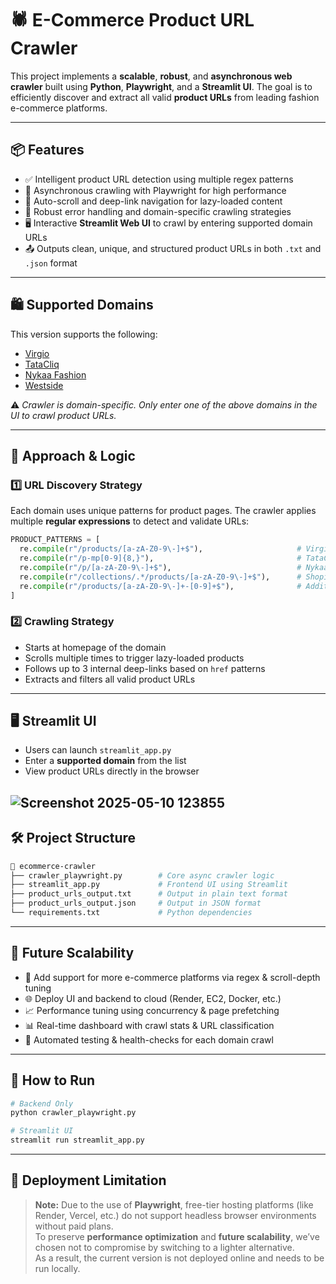 # 🕷️ E-Commerce Product URL Crawler

This project implements a **scalable**, **robust**, and **asynchronous web crawler** built using **Python**, **Playwright**, and a **Streamlit UI**. The goal is to efficiently discover and extract all valid **product URLs** from leading fashion e-commerce platforms.

---

## 📦 Features

- ✅ Intelligent product URL detection using multiple regex patterns
- 🚀 Asynchronous crawling with Playwright for high performance
- 🔁 Auto-scroll and deep-link navigation for lazy-loaded content
- 🧱 Robust error handling and domain-specific crawling strategies
- 🖥️ Interactive **Streamlit Web UI** to crawl by entering supported domain URLs
- 📤 Outputs clean, unique, and structured product URLs in both `.txt` and `.json` format

---

## 🛍️ Supported Domains

This version supports the following:

- [Virgio](https://www.virgio.com/)
- [TataCliq](https://www.tatacliq.com/)
- [Nykaa Fashion](https://www.nykaafashion.com/)
- [Westside](https://www.westside.com/)

⚠️ *Crawler is domain-specific. Only enter one of the above domains in the UI to crawl product URLs.*

---

## 🧠 Approach & Logic

### 1️⃣ URL Discovery Strategy

Each domain uses unique patterns for product pages. The crawler applies multiple **regular expressions** to detect and validate URLs:

```python
PRODUCT_PATTERNS = [
  re.compile(r"/products/[a-zA-Z0-9\-]+$"),                     # Virgio, Westside
  re.compile(r"/p-mp[0-9]{8,}"),                                # TataCliq
  re.compile(r"/p/[a-zA-Z0-9\-]+$"),                            # Nykaa
  re.compile(r"/collections/.*/products/[a-zA-Z0-9\-]+$"),      # Shopify variants
  re.compile(r"/products/[a-zA-Z0-9\-]+-[0-9]+$"),              # Additional formats
]
```

### 2️⃣ Crawling Strategy

- Starts at homepage of the domain
- Scrolls multiple times to trigger lazy-loaded products
- Follows up to 3 internal deep-links based on `href` patterns
- Extracts and filters all valid product URLs

---

## 🖥️ Streamlit UI

- Users can launch `streamlit_app.py`
- Enter a **supported domain** from the list
- View product URLs directly in the browser

![Screenshot 2025-05-10 123855](https://github.com/user-attachments/assets/68dc392d-5cc6-47e9-87ae-27aa9831c01d)
---

## 🛠️ Project Structure

```bash
📁 ecommerce-crawler
├── crawler_playwright.py        # Core async crawler logic
├── streamlit_app.py             # Frontend UI using Streamlit
├── product_urls_output.txt      # Output in plain text format
├── product_urls_output.json     # Output in JSON format
└── requirements.txt             # Python dependencies
```

---

## 🌱 Future Scalability

- 🔌 Add support for more e-commerce platforms via regex & scroll-depth tuning
- 🌐 Deploy UI and backend to cloud (Render, EC2, Docker, etc.)
- 📈 Performance tuning using concurrency & page prefetching
- 📊 Real-time dashboard with crawl stats & URL classification
- 🧪 Automated testing & health-checks for each domain crawl

---

## 📎 How to Run

```bash
# Backend Only
python crawler_playwright.py

# Streamlit UI
streamlit run streamlit_app.py
```

---

## 🚫 Deployment Limitation

> **Note:** Due to the use of **Playwright**, free-tier hosting platforms (like Render, Vercel, etc.) do not support headless browser environments without paid plans.  
> To preserve **performance optimization** and **future scalability**, we’ve chosen not to compromise by switching to a lighter alternative.  
> As a result, the current version is not deployed online and needs to be run locally.
